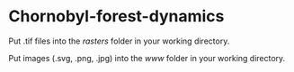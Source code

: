 # Chornobyl-forest-dynamics
Put .tif files into the *rasters* folder in your working directory.

Put images (.svg, .png, .jpg) into the *www* folder in your working directory.
